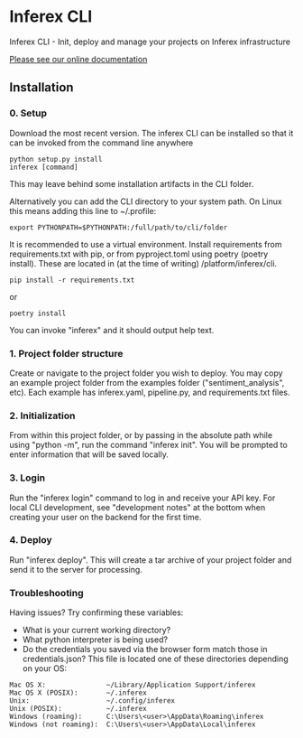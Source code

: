 # Inferex CLI

Inferex CLI - Init, deploy and manage your projects on Inferex infrastructure

[Please see our online documentation](https://docs.inferex.com/)

## Installation

### 0. Setup

Download the most recent version. The inferex CLI can be installed so that it
can be invoked from the command line anywhere

```shell
python setup.py install
inferex [command]
```

This may leave behind some installation artifacts in the CLI folder.

Alternatively you can add the CLI directory to your system path. On Linux this
means adding this line to ~/.profile:

```shell
export PYTHONPATH=$PYTHONPATH:/full/path/to/cli/folder
```

It is recommended to use a virtual environment. Install requirements from
requirements.txt with pip, or from pyproject.toml using poetry (poetry install).
These are located in (at the time of writing) /platform/inferex/cli.

```shell
pip install -r requirements.txt
```

or

```shell
poetry install
```

You can invoke "inferex" and it should output help text.

### 1. Project folder structure

Create or navigate to the project folder you wish to deploy. You may copy an
example project folder from the examples folder ("sentiment_analysis", etc).
Each example has inferex.yaml, pipeline.py, and requirements.txt files.

### 2. Initialization

From within this project folder, or by passing in the absolute path while using
"python -m", run the command "inferex init". You will be prompted to enter
information that will be saved locally.

### 3. Login

Run the "inferex login" command to log in and receive your API key. For local
CLI development, see "development notes" at the bottom when creating your user
on the backend for the first time.

### 4. Deploy

Run "inferex deploy". This will create a tar archive of your project folder and
send it to the server for processing.

### Troubleshooting

Having issues? Try confirming these variables:

- What is your current working directory?
- What python interpreter is being used?
- Do the credentials you saved via the browser form match those in
  credentials.json? This file is located one of these directories depending on
  your OS:

```plaintext
Mac OS X:               ~/Library/Application Support/inferex
Mac OS X (POSIX):       ~/.inferex
Unix:                   ~/.config/inferex
Unix (POSIX):           ~/.inferex
Windows (roaming):      C:\Users\<user>\AppData\Roaming\inferex
Windows (not roaming):  C:\Users\<user>\AppData\Local\inferex
```

